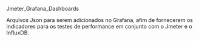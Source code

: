 Jmeter_Grafana_Dashboards

Arquivos Json para serem adicionados no Grafana, afim de fornecerem os indicadores para os testes de performance em conjunto com o Jmeter e o InfluxDB.